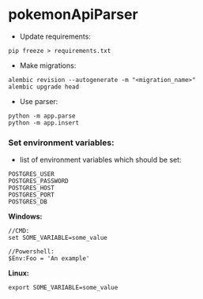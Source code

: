 # pokemonApiParser

* Update requirements:
```
pip freeze > requirements.txt
```

* Make migrations:
```
alembic revision --autogenerate -m "<migration_name>"
alembic upgrade head
```

* Use parser:
```
python -m app.parse
python -m app.insert
```

### Set environment variables:
* list of environment variables which should be set:
```
POSTGRES_USER
POSTGRES_PASSWORD
POSTGRES_HOST
POSTGRES_PORT
POSTGRES_DB
```


**Windows:**
```
//CMD:
set SOME_VARIABLE=some_value

//Powershell:
$Env:Foo = 'An example'
```
**Linux:**
```
export SOME_VARIABLE=some_value
```

